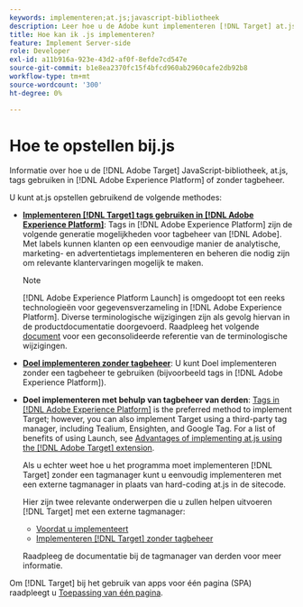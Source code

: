 ```yaml
---
keywords: implementeren;at.js;javascript-bibliotheek
description: Leer hoe u de Adobe kunt implementeren [!DNL Target] at.js JavaScript-bibliotheek met tags in Adobe Experience Platform of zonder tagbeheer.
title: Hoe kan ik .js implementeren?
feature: Implement Server-side
role: Developer
exl-id: a11b916a-923e-43d2-af0f-8efde7cd547e
source-git-commit: b1e8ea2370fc15f4bfcd960ab2960cafe2db92b8
workflow-type: tm+mt
source-wordcount: '300'
ht-degree: 0%

---
```


# Hoe te opstellen bij.js

Informatie over hoe u de [!DNL Adobe Target] JavaScript-bibliotheek, at.js, tags gebruiken in [!DNL Adobe Experience Platform] of zonder tagbeheer.

U kunt at.js opstellen gebruikend de volgende methodes:

* **[Implementeren [!DNL Target] tags gebruiken in [!DNL Adobe Experience Platform]](https://developer.adobe.com/target/implement/client-side/atjs/how-to-deployatjs/implement-target-using-adobe-launch/)**: Tags in [!DNL Adobe Experience Platform] zijn de volgende generatie mogelijkheden voor tagbeheer van [!DNL Adobe]. Met labels kunnen klanten op een eenvoudige manier de analytische, marketing- en advertentietags implementeren en beheren die nodig zijn om relevante klantervaringen mogelijk te maken.

   >[!NOTE]
   >
   >[!DNL Adobe Experience Platform Launch] is omgedoopt tot een reeks technologieën voor gegevensverzameling in [!DNL Adobe Experience Platform]. Diverse terminologische wijzigingen zijn als gevolg hiervan in de productdocumentatie doorgevoerd. Raadpleeg het volgende [document](https://experienceleague.adobe.com/docs/experience-platform/tags/term-updates.html?lang=en) voor een geconsolideerde referentie van de terminologische wijzigingen.

* **[Doel implementeren zonder tagbeheer](https://developer.adobe.com/target/implement/client-side/atjs/how-to-deployatjs/implement-target-without-a-tag-manager/)**: U kunt Doel implementeren zonder een tagbeheer te gebruiken (bijvoorbeeld tags in [!DNL Adobe Experience Platform]).
* **Doel implementeren met behulp van tagbeheer van derden**: [Tags in [!DNL Adobe Experience Platform]](https://developer.adobe.com/target/implement/client-side/atjs/how-to-deployatjs/implement-target-using-adobe-launch/) is the preferred method to implement Target; however, you can also implement Target using a third-party tag manager, including Tealium, Ensighten, and Google Tag. For a list of benefits of using Launch, see [Advantages of implementing at.js using the [!DNL Adobe Target] extension](https://developer.adobe.com/target/implement/client-side/atjs/how-to-deployatjs/implement-target-using-adobe-launch/).

   Als u echter weet hoe u het programma moet implementeren [!DNL Target] zonder een tagmanager kunt u eenvoudig implementeren met een externe tagmanager in plaats van hard-coding at.js in de sitecode.

   Hier zijn twee relevante onderwerpen die u zullen helpen uitvoeren [!DNL Target] met een externe tagmanager:

   * [Voordat u implementeert](https://developer.adobe.com/target/before-implement/)
   * [Implementeren [!DNL Target] zonder tagbeheer](https://developer.adobe.com/target/implement/client-side/atjs/how-to-deployatjs/implement-target-without-a-tag-manager/)

   Raadpleeg de documentatie bij de tagmanager van derden voor meer informatie.

Om [!DNL Target] bij het gebruik van apps voor één pagina (SPA) raadpleegt u [Toepassing van één pagina](https://developer.adobe.com/target/implement/client-side/atjs/how-to-deployatjs/target-atjs-single-page-application/).

